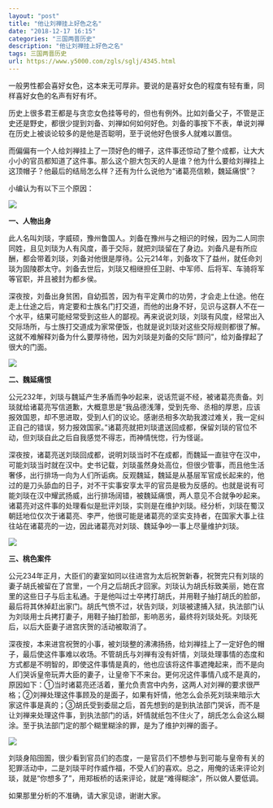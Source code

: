 ```yaml
---
layout: "post"
title: "他让刘禅挂上好色之名"
date: "2018-12-17 16:15"
categories: "三国两晋历史"
description: "他让刘禅挂上好色之名"
tags: 三国两晋历史
url: https://www.y5000.com/zgls/sglj/4345.html
---
```






一般男性都会喜好女色，这本来无可厚非。要说的是喜好女色的程度有轻有重，同样喜好女色的名声有好有坏。

历史上很多君王都是与贪恋女色挂等号的，但也有例外。比如刘备父子，不管是正史还是野史，都很少提到刘备、刘禅如何如何好色。刘备的事按下不表，单说刘禅在历史上被谈论较多的是他是否聪明，至于说他好色很多人就难以置信。

而偏偏有一个人给刘禅挂上了一顶好色的帽子，这件事还惊动了整个成都，让大大小小的官员都知道了这件事。那么这个胆大包天的人是谁？他为什么要给刘禅挂上这顶帽子？他最后的结局怎么样？还有为什么说他为“诸葛亮信赖，魏延痛恨”？

小编认为有以下三个原因：

![](https://img.y5000.com/uploads/allimg/161102/8-161102105031342.jpg)

**一、人物出身**

此人名叫刘琰，字威硕，豫州鲁国人。刘备在豫州与之相识的时候，因为二人同宗同姓，且见刘琰为人有风度，善于交际，就把刘琰留在了身边。刘备凡是有所应酬，都会带着刘琰，刘备对他很是厚待。公元214年，刘备攻下了益州，就任命刘琰为固陵郡太守。刘备去世后，刘琰又相继担任卫尉、中军师、后将军、车骑将军等官职，并且被封为都乡侯。

深夜按，刘备出身贫困，自幼孤苦，因为有平定黄巾的功劳，才会走上仕途。他在走上仕途之后，肯定要和士族名门打交道，而他的出身不好，见识与这群人不在一个水平，结果可能经常受到这些人的鄙视。再来说说刘琰，刘琰有风度，经常出入交际场所，与士族打交道成为家常便饭，也就是说刘琰对这些交际规则都很了解。这就不难解释刘备为什么要厚待他，因为刘琰是刘备的交际“顾问”，给刘备撑起了很大的门面。

![](https://img.y5000.com/uploads/allimg/161102/8-16110210504E51.jpg)

**二、魏延痛恨**

公元232年，刘琰与魏延产生矛盾而争吵起来，说话荒诞不经，被诸葛亮责备。刘琰就给诸葛亮写信道歉，大概意思是“我品德浅薄，受到先帝、丞相的厚恩，应该报效国恩，却不思进取，受到人们的议论。感谢丞相多次助我渡过难关，我一定纠正自己的错误，努力报效国家。”诸葛亮就把刘琰遣送回成都，保留刘琰的官位不动，但刘琰自此之后自我感觉不得志，而神情恍惚，行为怪诞。

深夜按，诸葛亮送刘琰回成都，说明刘琰当时不在成都，而魏延一直驻守在汉中，可能刘琰当时就在汉中。史书记载，刘琰虽然身处高位，但很少管事，而且他生活奢侈，出行排场一向为人们所诟病。反观魏延，魏延是从基层军官成长起来的，他过的是刀头舔血的日子，对不干实事安享太平的官员是极为反感的。也就是说有可能刘琰在汉中耀武扬威，出行排场阔错，被魏延痛恨，两人意见不合就争吵起来。诸葛亮对这件事的处理看似是批评刘琰，实则是在维护刘琰。经分析，刘琰在蜀汉朝廷地位仅次于诸葛亮、李严，他很可能是诸葛亮的坚实支持者，在国家大事上往往站在诸葛亮的一边，因此诸葛亮对刘琰、魏延争吵一事上尽量维护刘琰。

![](https://img.y5000.com/uploads/allimg/161102/8-16110210505Y54.jpg)

**三、桃色案件**

公元234年正月，大臣们的妻室如同以往进宫为太后祝贺新春，祝贺完只有刘琰的妻子胡氏被留在了宫里，一个月之后胡氏才回家。刘琰认为胡氏标致美丽，她在宫里的这些日子与后主私通。于是他叫过士卒拷打胡氏，并用鞋子抽打胡氏的脸部，最后将其休掉赶出家门。胡氏气愤不过，状告刘琰，刘琰被逮捕入狱，执法部门认为刘琰用士兵拷打妻子，用鞋子抽打脸部，影响恶劣，最终将刘琰处死。刘琰死后，以后大臣妻子进宫庆贺的活动被取消了。

深夜按，本来进宫祝贺的小事，被刘琰整的沸沸扬扬，给刘禅挂上了一定好色的帽子，最后使这件事难以收场。不管胡氏与刘禅有没有奸情，刘琰处理事情的态度和方式都是不明智的，即使这件事情是真的，他也应该将这件事遮掩起来，而不是向人们哭诉皇帝玩弄大臣的妻子，让皇帝下不来台。更何况这件事情八成不是真的，原因如下：①当时诸葛亮还活着，董允负责宫中内务，这两人对刘禅的要求很严格；②刘禅处理这件事顾及的是面子，如果有奸情，他怎么会杀死刘琰来暗示大家这件事是真的；③胡氏受到委屈之后，首先想到的是到执法部门哭诉，而不是让刘禅来处理这件事，到执法部门的话，奸情就纸包不住火了，胡氏怎么会这么糊涂。至于执法部门定的那个糊里糊涂的罪，是为了维护刘禅的面子。

![](https://img.y5000.com/uploads/allimg/161102/8-16110210510U29.jpg)

刘琰身陷囹圄，很少看到官员们的态度，一是官员们不想参与到可能与皇帝有关的犯罪活动中，二是刘琰平时作威作福，不受人们的喜欢。总之，用俺的话来评论刘琰，就是“你想多了”，用郑板桥的话来评论，就是“难得糊涂”，所以做人要低调。

如果那里分析的不准确，请大家见谅，谢谢大家。
